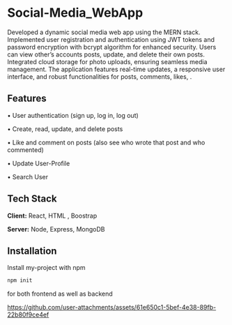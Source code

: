 # Social-Media_WebApp

Developed a dynamic social media web app using the MERN stack. Implemented user
registration and authentication using JWT tokens and password encryption with bcrypt
algorithm for enhanced security. Users can view other’s accounts posts, update, and
delete their own posts. Integrated cloud storage for photo uploads, ensuring seamless
media management. The application features real-time updates, a responsive user
interface, and robust functionalities for posts, comments, likes, .
## Features

• User authentication (sign up, log in, log out)

• Create, read, update, and delete posts

• Like and comment on posts (also see who wrote that post and who commented)

• Update User-Profile 

• Search User
## Tech Stack

**Client:** React, HTML , Boostrap 

**Server:** Node, Express, MongoDB 


## Installation

Install my-project with npm

```bash
npm init
```
for both frontend as well as backend



https://github.com/user-attachments/assets/61e650c1-5bef-4e38-89fb-22b80f9ce4ef

